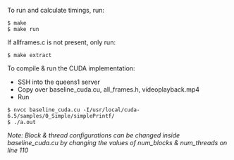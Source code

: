 To run and calculate timings, run:
```
$ make
$ make run
```


If allframes.c is not present, only run:
```
$ make extract

```
To compile & run the CUDA implementation:

- SSH into the queens1 server
- Copy over baseline_cuda.cu, all_frames.h, videoplayback.mp4
- Run
```
$ nvcc baseline_cuda.cu -I/usr/local/cuda-6.5/samples/0_Simple/simplePrintf/
$ ./a.out
```
*Note: Block & thread configurations can be changed inside baseline_cuda.cu
by changing the values of num_blocks & num_threads on line 110*
